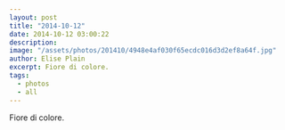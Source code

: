 ```yaml
---
layout: post
title: "2014-10-12"
date: 2014-10-12 03:00:22
description: 
image: "/assets/photos/201410/4948e4af030f65ecdc016d3d2ef8a64f.jpg"
author: Elise Plain
excerpt: Fiore di colore.
tags: 
  - photos
  - all
---
```


Fiore di colore.
<p></p>

